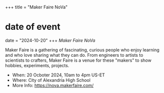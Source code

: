 +++
title = "Maker Faire NoVa"
# date of event
date = "2024-10-20"
+++
_Maker Faire NoVa_

Maker Faire is a gathering of fascinating, curious people who enjoy learning and who love sharing what 
they can do. From engineers to artists to scientists to crafters, Maker Faire is a venue for these "makers" to show hobbies, experiments, projects.

* When: 20 Ocboter 2024, 10am to 4pm US-ET
* Where: City of Alexandria High School
* More Info: <https://nova.makerfaire.com/>
